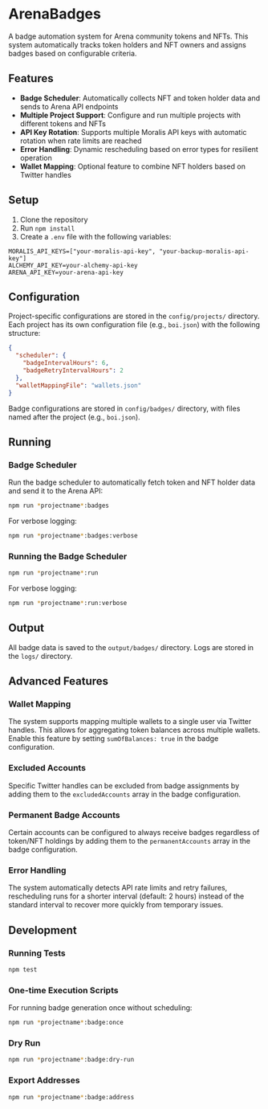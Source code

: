 # ArenaBadges

A badge automation system for Arena community tokens and NFTs. This system automatically tracks token holders and NFT owners and assigns badges based on configurable criteria.

## Features

- **Badge Scheduler**: Automatically collects NFT and token holder data and sends to Arena API endpoints
- **Multiple Project Support**: Configure and run multiple projects with different tokens and NFTs
- **API Key Rotation**: Supports multiple Moralis API keys with automatic rotation when rate limits are reached
- **Error Handling**: Dynamic rescheduling based on error types for resilient operation
- **Wallet Mapping**: Optional feature to combine NFT holders based on Twitter handles

## Setup

1. Clone the repository
2. Run `npm install`
3. Create a `.env` file with the following variables:

```
MORALIS_API_KEYS=["your-moralis-api-key", "your-backup-moralis-api-key"]
ALCHEMY_API_KEY=your-alchemy-api-key
ARENA_API_KEY=your-arena-api-key
```

## Configuration




Project-specific configurations are stored in the `config/projects/` directory. Each project has its own configuration file (e.g., `boi.json`) with the following structure:

```json
{
  "scheduler": {
    "badgeIntervalHours": 6,
    "badgeRetryIntervalHours": 2
  },
  "walletMappingFile": "wallets.json"
}
```

Badge configurations are stored in `config/badges/` directory, with files named after the project (e.g., `boi.json`).

## Running

### Badge Scheduler

Run the badge scheduler to automatically fetch token and NFT holder data and send it to the Arena API:

```bash
npm run *projectname*:badges
```

For verbose logging:

```bash
npm run *projectname*:badges:verbose
```



### Running the Badge Scheduler

```bash
npm run *projectname*:run
```

For verbose logging:

```bash
npm run *projectname*:run:verbose
```

## Output

All badge data is saved to the `output/badges/` directory. Logs are stored in the `logs/` directory.

## Advanced Features

### Wallet Mapping

The system supports mapping multiple wallets to a single user via Twitter handles. This allows for aggregating token balances across multiple wallets. Enable this feature by setting `sumOfBalances: true` in the badge configuration.

### Excluded Accounts

Specific Twitter handles can be excluded from badge assignments by adding them to the `excludedAccounts` array in the badge configuration.

### Permanent Badge Accounts

Certain accounts can be configured to always receive badges regardless of token/NFT holdings by adding them to the `permanentAccounts` array in the badge configuration.

### Error Handling

The system automatically detects API rate limits and retry failures, rescheduling runs for a shorter interval (default: 2 hours) instead of the standard interval to recover more quickly from temporary issues.

## Development

### Running Tests

```bash
npm test
```

### One-time Execution Scripts

For running badge generation once without scheduling:

```bash
npm run *projectname*:badge:once
```

### Dry Run

```bash
npm run *projectname*:badge:dry-run
```

### Export Addresses

```bash
npm run *projectname*:badge:address
```
